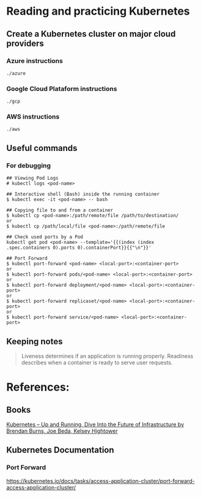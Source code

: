 # Reading and practicing Kubernetes

## Create a Kubernetes cluster on major cloud providers

### Azure instructions
```
./azure
```
### Google Cloud Plataform instructions
```
./gcp
```
### AWS instructions
```
./aws
```

## Useful commands

### For debugging

```
## Viewing Pod Logs
# kubectl logs <pod-name>

## Interactive shell (Bash) inside the running container
$ kubectl exec -it <pod-name> -- bash

## Copying file to and from a container
$ kubectl cp <pod-name>:/path/remote/file /path/to/destination/
or
$ kubectl cp /path/local/file <pod-name>:/path/remote/file

## Check used ports by a Pod
kubectl get pod <pod-name> --template='{{(index (index .spec.containers 0).ports 0).containerPort}}{{"\n"}}'

## Port Forward
$ kubectl port-forward <pod-name> <local-port>:<container-port>
or
$ kubectl port-forward pods/<pod-name> <local-port>:<container-port>
or
$ kubectl port-forward deployment/<pod-name> <local-port>:<container-port>
or
$ kubectl port-forward replicaset/<pod-name> <local-port>:<container-port>
or
$ kubectl port-forward service/<pod-name> <local-port>:<container-port>
```
## Keeping notes
> Liveness determines if an application is running properly.
> Readiness describes when a container is ready to serve user requests.


# References:

## Books

[Kubernetes – Up and Running, Dive Into the Future of Infrastructure by Brendan Burns, Joe Beda, Kelsey Hightower][1]

## Kubernetes Documentation

### Port Forward
https://kubernetes.io/docs/tasks/access-application-cluster/port-forward-access-application-cluster/

[1]: https://www.oreilly.com/library/view/kubernetes-up-and/9781492046523/